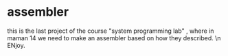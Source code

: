 # assembler

this is the last project of the course "system programming lab" , where in maman 14 we need to make an assembler based on how they described.
\n
ENjoy.
